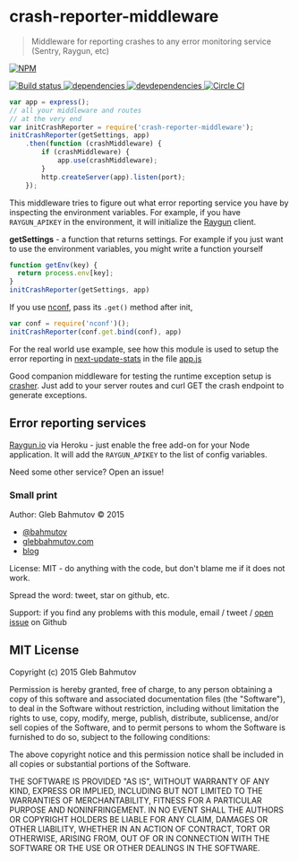 # crash-reporter-middleware

> Middleware for reporting crashes to any error monitoring service (Sentry, Raygun, etc)

[![NPM][crash-reporter-middleware-icon] ][crash-reporter-middleware-url]

[![Build status][crash-reporter-middleware-ci-image] ][crash-reporter-middleware-ci-url]
[![dependencies][crash-reporter-middleware-dependencies-image] ][crash-reporter-middleware-dependencies-url]
[![devdependencies][crash-reporter-middleware-devdependencies-image] ][crash-reporter-middleware-devdependencies-url]
[![Circle CI](https://circleci.com/gh/bahmutov/crash-reporter-middleware.svg?style=svg) ](https://circleci.com/gh/bahmutov/crash-reporter-middleware)

[crash-reporter-middleware-icon]: https://nodei.co/npm/crash-reporter-middleware.png?downloads=true
[crash-reporter-middleware-url]: https://npmjs.org/package/crash-reporter-middleware
[crash-reporter-middleware-ci-image]: https://travis-ci.org/bahmutov/crash-reporter-middleware.png?branch=master
[crash-reporter-middleware-ci-url]: https://travis-ci.org/bahmutov/crash-reporter-middleware
[crash-reporter-middleware-dependencies-image]: https://david-dm.org/bahmutov/crash-reporter-middleware.png
[crash-reporter-middleware-dependencies-url]: https://david-dm.org/bahmutov/crash-reporter-middleware
[crash-reporter-middleware-devdependencies-image]: https://david-dm.org/bahmutov/crash-reporter-middleware/dev-status.png
[crash-reporter-middleware-devdependencies-url]: https://david-dm.org/bahmutov/crash-reporter-middleware#info=devDependencies

```js
var app = express();
// all your middleware and routes
// at the very end
var initCrashReporter = require('crash-reporter-middleware');
initCrashReporter(getSettings, app)
    .then(function (crashMiddleware) {
        if (crashMiddleware) {
            app.use(crashMiddleware);
        }
        http.createServer(app).listen(port);
    });
```

This middleware tries to figure out what error reporting service you have by inspecting the environment
variables. For example, if you have `RAYGUN_APIKEY` in the environment, it will initialize the 
[Raygun](https://www.npmjs.com/package/raygun) client.

**getSettings** - a function that returns settings. For example if you just want to use the environment
variables, you might write a function yourself

```js
function getEnv(key) {
  return process.env[key];
}
initCrashReporter(getSettings, app)
```

If you use [nconf](https://www.npmjs.com/package/nconf), pass its `.get()` method after init,

```js
var conf = require('nconf')();
initCrashReporter(conf.get.bind(conf), app)
```

For the real world use example, see how this module is used to setup the error reporting 
in [next-update-stats](https://github.com/bahmutov/next-update-stats) in the file 
[app.js](https://github.com/bahmutov/next-update-stats/blob/master/app.js)

Good companion middleware for testing the runtime exception setup is [crasher](https://www.npmjs.com/package/crasher).
Just add to your server routes and curl GET the crash endpoint to generate exceptions.

## Error reporting services

[Raygun.io](https://raygun.io/) via Heroku - just enable the free add-on for your Node application.
It will add the `RAYGUN_APIKEY` to the list of config variables.

Need some other service? Open an issue!

### Small print

Author: Gleb Bahmutov &copy; 2015

* [@bahmutov](https://twitter.com/bahmutov)
* [glebbahmutov.com](http://glebbahmutov.com)
* [blog](http://bahmutov.calepin.co/)

License: MIT - do anything with the code, but don't blame me if it does not work.

Spread the word: tweet, star on github, etc.

Support: if you find any problems with this module, email / tweet /
[open issue](https://github.com/bahmutov/crash-reporter-middleware/issues) on Github



## MIT License

Copyright (c) 2015 Gleb Bahmutov

Permission is hereby granted, free of charge, to any person
obtaining a copy of this software and associated documentation
files (the "Software"), to deal in the Software without
restriction, including without limitation the rights to use,
copy, modify, merge, publish, distribute, sublicense, and/or sell
copies of the Software, and to permit persons to whom the
Software is furnished to do so, subject to the following
conditions:

The above copyright notice and this permission notice shall be
included in all copies or substantial portions of the Software.

THE SOFTWARE IS PROVIDED "AS IS", WITHOUT WARRANTY OF ANY KIND,
EXPRESS OR IMPLIED, INCLUDING BUT NOT LIMITED TO THE WARRANTIES
OF MERCHANTABILITY, FITNESS FOR A PARTICULAR PURPOSE AND
NONINFRINGEMENT. IN NO EVENT SHALL THE AUTHORS OR COPYRIGHT
HOLDERS BE LIABLE FOR ANY CLAIM, DAMAGES OR OTHER LIABILITY,
WHETHER IN AN ACTION OF CONTRACT, TORT OR OTHERWISE, ARISING
FROM, OUT OF OR IN CONNECTION WITH THE SOFTWARE OR THE USE OR
OTHER DEALINGS IN THE SOFTWARE.

